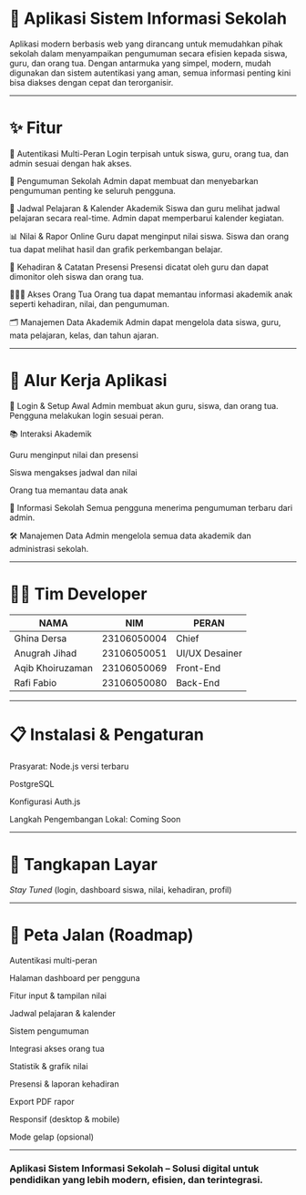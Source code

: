 # 📢 Aplikasi Sistem Informasi Sekolah

Aplikasi modern berbasis web yang dirancang untuk memudahkan pihak sekolah dalam menyampaikan pengumuman secara efisien kepada siswa, guru, dan orang tua. Dengan antarmuka yang simpel, modern, mudah digunakan dan sistem autentikasi yang aman, semua informasi penting kini bisa diakses dengan cepat dan terorganisir.

---

# ✨ Fitur

🔐 Autentikasi Multi-Peran
Login terpisah untuk siswa, guru, orang tua, dan admin sesuai dengan hak akses.

📢 Pengumuman Sekolah
Admin dapat membuat dan menyebarkan pengumuman penting ke seluruh pengguna.

📆 Jadwal Pelajaran & Kalender Akademik
Siswa dan guru melihat jadwal pelajaran secara real-time. Admin dapat memperbarui kalender kegiatan.

📊 Nilai & Rapor Online
Guru dapat menginput nilai siswa. Siswa dan orang tua dapat melihat hasil dan grafik perkembangan belajar.

📌 Kehadiran & Catatan Presensi
Presensi dicatat oleh guru dan dapat dimonitor oleh siswa dan orang tua.

👨‍👩‍👧 Akses Orang Tua
Orang tua dapat memantau informasi akademik anak seperti kehadiran, nilai, dan pengumuman.

🗂️ Manajemen Data Akademik
Admin dapat mengelola data siswa, guru, mata pelajaran, kelas, dan tahun ajaran.

---

# 🧭 Alur Kerja Aplikasi
🔐 Login & Setup Awal
Admin membuat akun guru, siswa, dan orang tua. Pengguna melakukan login sesuai peran.

📚 Interaksi Akademik

Guru menginput nilai dan presensi

Siswa mengakses jadwal dan nilai

Orang tua memantau data anak

📢 Informasi Sekolah
Semua pengguna menerima pengumuman terbaru dari admin.

🛠️ Manajemen Data
Admin mengelola semua data akademik dan administrasi sekolah.

---

# 👨‍💻 Tim Developer
| NAMA               | NIM           | PERAN           |
|--------------------|---------------|------------------|
| Ghina Dersa        | 23106050004   | Chief           |
| Anugrah Jihad      | 23106050051   | UI/UX Desainer  |
| Aqib Khoiruzaman   | 23106050069   | Front-End       |
| Rafi Fabio         | 23106050080   | Back-End        |

---

# 📋 Instalasi & Pengaturan
Prasyarat:
Node.js versi terbaru

PostgreSQL

Konfigurasi Auth.js

Langkah Pengembangan Lokal:
Coming Soon

---

# 📱 Tangkapan Layar
_Stay Tuned_ (login, dashboard siswa, nilai, kehadiran, profil)

---

# 🎯 Peta Jalan (Roadmap)
Autentikasi multi-peran

Halaman dashboard per pengguna

Fitur input & tampilan nilai

Jadwal pelajaran & kalender

Sistem pengumuman

Integrasi akses orang tua

Statistik & grafik nilai

Presensi & laporan kehadiran

Export PDF rapor

Responsif (desktop & mobile)

Mode gelap (opsional)

---

### Aplikasi Sistem Informasi Sekolah – Solusi digital untuk pendidikan yang lebih modern, efisien, dan terintegrasi.